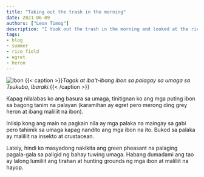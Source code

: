```yaml
---
title: "Taking out the trash in the morning"
date: 2021-06-09
authors: ["Leon Timog"]
description: "I took out the trash in the morning and looked at the rice fields with white birds"
tags:
- blog
- summer
- rice field
- egret
- heron
---
```

 ![Ibon](/taking-out-the-trash-in-the-morning/egret-heron-rice-fields.jpg "Egret and heron on the rice fields")
 {{< caption >}}*Tagak at iba't-ibang ibon sa palagay sa umaga sa Tsukuba, Ibaraki.*{{< /caption >}}

Kapag nilalabas ko ang basura sa umaga, tinitignan ko ang mga puting ibon sa bagong tanim na palayan (karamihan ay egret pero merong ding grey heron at ibang maliliit na ibon).

Iniisip kong ang main na pagkain nila ay mga palaka na maingay sa gabi pero tahimik sa umaga kapag nandito ang mga ibon na ito. Bukod sa palaka ay maliliit na insekto at crustacean.

Lately, hindi ko masyadong nakikita ang green pheasant na palaging pagala-gala sa paligid ng bahay tuwing umaga. Habang dumadami ang tao ay lalong lumiliit ang tirahan at hunting grounds ng mga ibon at maliliit na hayop.